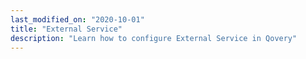 ```yaml
---
last_modified_on: "2020-10-01"
title: "External Service"
description: "Learn how to configure External Service in Qovery"
---
```




